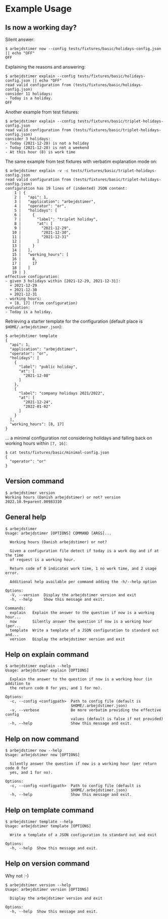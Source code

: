 # Example Usage

## Is now a working day?

Silent answer:

```console
$ arbejdstimer now --config tests/fixtures/basic/holidays-config.json || echo "OFF"
OFF
```

Explaining the reasons and answering:

```console
$ arbejdstimer explain --config tests/fixtures/basic/holidays-config.json || echo "OFF"
read valid configuration from (tests/fixtures/basic/holidays-config.json)
consider 11 holidays:
- Today is a holiday.
OFF
```

Another example from test fixtures:

```console
$ arbejdstimer explain --config tests/fixtures/basic/triplet-holidays-config.json
read valid configuration from (tests/fixtures/basic/triplet-holidays-config.json)
consider 3 holidays:
- Today (2021-12-28) is not a holiday
- Today (2021-12-28) is not a weekend
- At this hour (8) is work time
```

The same example from test fixtures with verbatim explanation mode on:

```console
$ arbejdstimer explain -v -c tests/fixtures/basic/triplet-holidays-config.json
read valid configuration from (tests/fixtures/basic/triplet-holidays-config.json)
configuration has 19 lines of (indented) JSON content:
    1 | {
    2 |   "api": 1,
    3 |   "application": "arbejdstimer",
    4 |   "operator": "or",
    5 |   "holidays": [
    6 |     {
    7 |       "label": "triplet holiday",
    8 |       "at": [
    9 |         "2021-12-29",
   10 |         "2021-12-30",
   11 |         "2021-12-31"
   12 |       ]
   13 |     }
   14 |   ],
   15 |   "working_hours": [
   16 |     8,
   17 |     17
   18 |   ]
   19 | }
effective configuration:
- given 3 holidays within [2021-12-29, 2021-12-31]:
  + 2021-12-29
  + 2021-12-30
  + 2021-12-31
- working hours:
  + [8, 17] (from configuration)
evaluation:
- Today is a holiday.
```

Retrieving a starter template for the configuration (default place is `$HOME/.arbejdstimer.json`):

```console
$ arbejdstimer template
{
  "api": 1,
  "application": "arbejdstimer",
  "operator": "or",
  "holidays": [
    {
      "label": "public holiday",
      "at": [
        "2021-12-08"
      ]
    },
    {
      "label": "company holidays 2021/2022",
      "at": [
        "2021-12-24",
        "2022-01-02"
      ]
    }
  ],
  "working_hours": [8, 17]
}
```
... a minimal configuration not considering holidays and falling back on working hours within `[7, 16]`:

```console
$ cat tests/fixtures/basic/minimal-config.json
{
  "operator": "or"
}
```

## Version command

```console
$ arbejdstimer version
Working hours (Danish arbejdstimer) or not? version 2022.10.9+parent.00983310
```

## General help

```console
$ arbejdstimer
Usage: arbejdstimer [OPTIONS] COMMAND [ARGS]...

  Working hours (Danish arbejdstimer) or not?

  Given a configuration file detect if today is a work day and if at the time
  of request is a working hour.

  Return code of 0 indicates work time, 1 no work time, and 2 usage error.

  Additional help available per command adding the -h/--help option

Options:
  -V, --version  Display the arbejdstimer version and exit
  -h, --help     Show this message and exit.

Commands:
  explain   Explain the answer to the question if now is a working hour...
  now       Silently answer the question if now is a working hour (per...
  template  Write a template of a JSON configuration to standard out and...
  version   Display the arbejdstimer version and exit
```

## Help on explain command

```console
$ arbejdstimer explain --help
Usage: arbejdstimer explain [OPTIONS]

  Explain the answer to the question if now is a working hour (in addition to
  the return code 0 for yes, and 1 for no).

Options:
  -c, --config <configpath>  Path to config file (default is
                             $HOME/.arbejdstimer.json)
  -v, --verbose              Be more verbatim providing the effective config
                             values (default is false if not provided)
  -h, --help                 Show this message and exit.
```

## Help on now command

```console
$ arbejdstimer now --help
Usage: arbejdstimer now [OPTIONS]

  Silently answer the question if now is a working hour (per return code 0 for
  yes, and 1 for no).

Options:
  -c, --config <configpath>  Path to config file (default is
                             $HOME/.arbejdstimer.json)
  -h, --help                 Show this message and exit.
```

## Help on template command

```console
$ arbejdstimer template --help
Usage: arbejdstimer template [OPTIONS]

  Write a template of a JSON configuration to standard out and exit

Options:
  -h, --help  Show this message and exit.
```

## Help on version command

Why not :-)

```console
$ arbejdstimer version --help
Usage: arbejdstimer version [OPTIONS]

  Display the arbejdstimer version and exit

Options:
  -h, --help  Show this message and exit.
```
